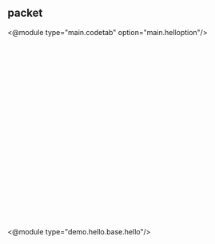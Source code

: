<!--
 @title packet与依赖管理;
 @desc packet与依赖管理;
 @keywords aa,bb,cc;
 @sort apis;
 @linkname packet与依赖管理;
 @layout doc;
-->
## packet
<div class="row on480-row-1col">
    <div class="span1-2">
        <div style="height:400px;position:relative">
            <@module type="main.codetab" option="main.helloption"/>
        </div>
    </div>
    <div class="span1-2">
        <div style="height:400px;position:relative">
            <@module type="demo.hello.base.hello"/>
        </div>
    </div>
</div>